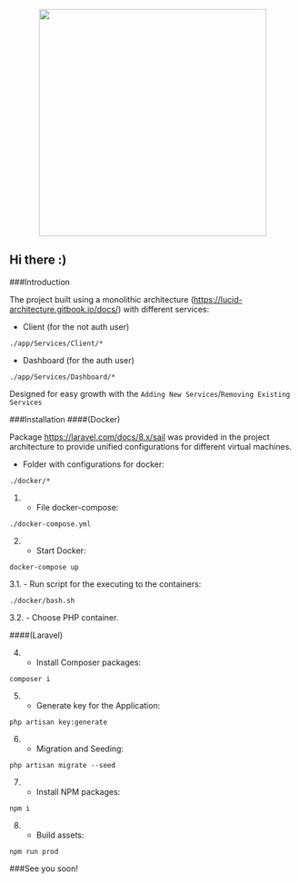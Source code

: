 <p align="center"><a href="https://laravel.com" target="_blank"><img src="https://raw.githubusercontent.com/laravel/art/master/logo-lockup/5%20SVG/2%20CMYK/1%20Full%20Color/laravel-logolockup-cmyk-red.svg" width="400"></a></p>

## Hi there :)

###Introduction

The project built using a monolithic architecture (https://lucid-architecture.gitbook.io/docs/) with different services:
- Client (for the not auth user)
```shell
./app/Services/Client/*
```
- Dashboard (for the auth user)
```shell
./app/Services/Dashboard/*
```
Designed for easy growth with the `Adding New Services`/`Removing Existing Services`

###Installation 
####(Docker)

Package https://laravel.com/docs/8.x/sail was provided in the project architecture to provide unified configurations
for different virtual machines. 

- Folder with configurations for docker:
```shell
./docker/*
```

1. - File docker-compose:
```shell
./docker-compose.yml
```

2. - Start Docker:
```shell
docker-compose up
```

3.1. - Run script for the executing to the containers:
```shell
./docker/bash.sh
```
3.2. - Choose PHP container.

####(Laravel)

4. - Install Composer packages:
```shell
composer i
```

5. - Generate key for the Application:
```shell
php artisan key:generate
```

6. - Migration and Seeding:
```shell
php artisan migrate --seed
```

7. - Install NPM packages:
```shell
npm i
```

8. - Build assets:
```shell
npm run prod
```

###See you soon!

